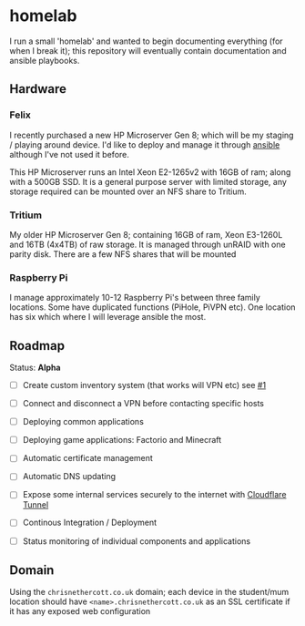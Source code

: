 # homelab
I run a small 'homelab' and wanted to begin documenting everything (for when I break it); this repository will eventually contain documentation and ansible playbooks.

## Hardware

### Felix

I recently purchased a new HP Microserver Gen 8; which will be my staging / playing around device. I'd like to deploy and manage it through [ansible](https://www.ansible.com/) although I've not used it before.

This HP Microserver runs an Intel Xeon E2-1265v2 with 16GB of ram; along with a 500GB SSD. It is a general purpose server with limited storage, any storage required can be mounted over an NFS share to Tritium.

### Tritium

My older HP Microserver Gen 8; containing 16GB of ram, Xeon E3-1260L and 16TB (4x4TB) of raw storage. It is managed through unRAID with one parity disk. There are a few NFS shares that will be mounted

### Raspberry Pi

I manage approximately 10-12 Raspberry Pi's between three family locations. Some have duplicated functions (PiHole, PiVPN etc). One location has six which where I will leverage ansible the most.

## Roadmap

Status: **Alpha**

- [ ] Create custom inventory system (that works will VPN etc) see [#1](https://github.com/chriscn/homelab/issues/1)
- [ ] Connect and disconnect a VPN before contacting specific hosts

- [ ] Deploying common applications
- [ ] Deploying game applications: Factorio and Minecraft
- [ ] Automatic certificate management
- [ ] Automatic DNS updating
- [ ] Expose some internal services securely to the internet with [Cloudflare Tunnel](https://www.cloudflare.com/products/tunnel/)
- [ ] Continous Integration / Deployment
- [ ] Status monitoring of individual components and applications

## Domain

Using the `chrisnethercott.co.uk` domain; each device in the student/mum location should have `<name>.chrisnethercott.co.uk` as an SSL certificate if it has any exposed web configuration
